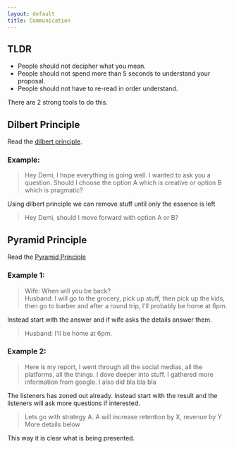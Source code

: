 ```yaml
---
layout: default
title: Communication
---
```


## TLDR

- People should not decipher what you mean.
- People should not spend more than 5 seconds to understand your proposal.
- People should not have to re-read in order understand.

There are 2 strong tools to do this.

## Dilbert Principle

Read the [dilbert principle](https://dilbertblog.typepad.com/the_dilbert_blog/2007/06/the_day_you_bec.html).

### Example:
> Hey Demi, I hope everything is going well. I wanted to ask you a question. Should I choose the option A which is creative or option B which is pragmatic?

Using dilbert principle we can remove stuff until only the essence is left

> Hey Demi, should I move forward with option A or B?

## Pyramid Principle

Read the [Pyramid Principle](https://medium.com/lessons-from-mckinsey/the-pyramid-principle-f0885dd3c5c7)

### Example 1:
> Wife: When will you be back?  
> Husband: I will go to the grocery, pick up stuff, then pick up the kids, then go to barber and after a round trip, I'll probably be home at 6pm.

Instead start with the answer and if wife asks the details answer them.

> Husband: I'll be home at 6pm.

### Example 2:
> Here is my report, I went through all the social medias, all the platforms, all the things. I dove deeper into stuff. I gathered more information from google. I also did bla bla bla

The listeners has zoned out already. Instead start with the result and the listeners will ask more questions if interested.

> Lets go with strategy A. 
> A will increase retention by X, revenue by Y
> More details below

This way it is clear what is being presented.